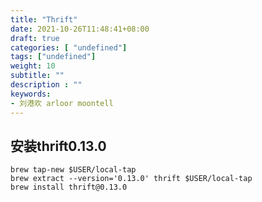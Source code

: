 ```yaml
---
title: "Thrift"
date: 2021-10-26T11:48:41+08:00
draft: true
categories: [ "undefined"]
tags: ["undefined"]
weight: 10
subtitle: ""
description : ""
keywords:
- 刘港欢 arloor moontell
---
```


## 安装thrift0.13.0

```
brew tap-new $USER/local-tap
brew extract --version='0.13.0' thrift $USER/local-tap
brew install thrift@0.13.0
```